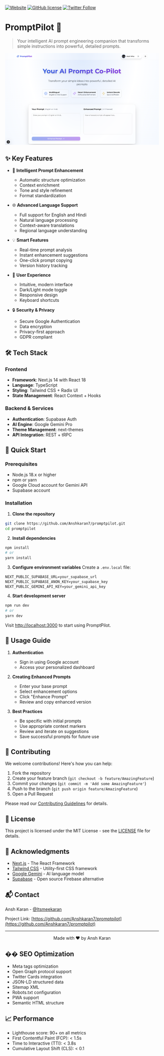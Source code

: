 [![Website](https://img.shields.io/website?url=https%3A%2F%2Fpromptpilot.vercel.app)](https://promptpilot.vercel.app)
[![GitHub license](https://img.shields.io/github/license/Anshkaran7/promptpilot)](https://github.com/Anshkaran7/promptpilot/blob/main/LICENSE)
[![Twitter Follow](https://img.shields.io/twitter/follow/itsmeekaran?style=social)](https://twitter.com/itsmeekaran)

# PromptPilot 🚀

> Your intelligent AI prompt engineering companion that transforms simple instructions into powerful, detailed prompts.

![PromptPilot Screenshot](./public/screenshot.png)

## ✨ Key Features

- 🎯 **Intelligent Prompt Enhancement**

  - Automatic structure optimization
  - Context enrichment
  - Tone and style refinement
  - Format standardization

- 🌐 **Advanced Language Support**

  - Full support for English and Hindi
  - Natural language processing
  - Context-aware translations
  - Regional language understanding

- 💡 **Smart Features**

  - Real-time prompt analysis
  - Instant enhancement suggestions
  - One-click prompt copying
  - Version history tracking

- 🎨 **User Experience**

  - Intuitive, modern interface
  - Dark/Light mode toggle
  - Responsive design
  - Keyboard shortcuts

- 🔒 **Security & Privacy**
  - Secure Google Authentication
  - Data encryption
  - Privacy-first approach
  - GDPR compliant

## 🛠️ Tech Stack

### Frontend

- **Framework**: Next.js 14 with React 18
- **Language**: TypeScript
- **Styling**: Tailwind CSS + Radix UI
- **State Management**: React Context + Hooks

### Backend & Services

- **Authentication**: Supabase Auth
- **AI Engine**: Google Gemini Pro
- **Theme Management**: next-themes
- **API Integration**: REST + tRPC

## 🚀 Quick Start

### Prerequisites

- Node.js 18.x or higher
- npm or yarn
- Google Cloud account for Gemini API
- Supabase account

### Installation

1. **Clone the repository**

```bash
git clone https://github.com/Anshkaran7/promptpilot.git
cd promptpilot
```

2. **Install dependencies**

```bash
npm install
# or
yarn install
```

3. **Configure environment variables**
   Create a `.env.local` file:

```env
NEXT_PUBLIC_SUPABASE_URL=your_supabase_url
NEXT_PUBLIC_SUPABASE_ANON_KEY=your_supabase_key
NEXT_PUBLIC_GEMINI_API_KEY=your_gemini_api_key
```

4. **Start development server**

```bash
npm run dev
# or
yarn dev
```

Visit [http://localhost:3000](http://localhost:3000) to start using PromptPilot.

## 📖 Usage Guide

1. **Authentication**

   - Sign in using Google account
   - Access your personalized dashboard

2. **Creating Enhanced Prompts**

   - Enter your base prompt
   - Select enhancement options
   - Click "Enhance Prompt"
   - Review and copy enhanced version

3. **Best Practices**
   - Be specific with initial prompts
   - Use appropriate context markers
   - Review and iterate on suggestions
   - Save successful prompts for future use

## 🤝 Contributing

We welcome contributions! Here's how you can help:

1. Fork the repository
2. Create your feature branch (`git checkout -b feature/AmazingFeature`)
3. Commit your changes (`git commit -m 'Add some AmazingFeature'`)
4. Push to the branch (`git push origin feature/AmazingFeature`)
5. Open a Pull Request

Please read our [Contributing Guidelines](CONTRIBUTING.md) for details.

## 📄 License

This project is licensed under the MIT License - see the [LICENSE](LICENSE) file for details.

## 🙏 Acknowledgments

- [Next.js](https://nextjs.org/) - The React Framework
- [Tailwind CSS](https://tailwindcss.com/) - Utility-first CSS framework
- [Google Gemini](https://deepmind.google/technologies/gemini/) - AI language model
- [Supabase](https://supabase.com/) - Open source Firebase alternative

## 📬 Contact

Ansh Karan - [@Itsmeekaran](https://twitter.com/itsmeekaran)

Project Link: [https://github.com/Anshkaran7/promptpilot](https://github.com/Anshkaran7/promptpilot)

---

<p align="center">Made with ❤️ by Ansh Karan</p>

## �� SEO Optimization

- Meta tags optimization
- Open Graph protocol support
- Twitter Cards integration
- JSON-LD structured data
- Sitemap XML
- Robots.txt configuration
- PWA support
- Semantic HTML structure

## 📈 Performance

- Lighthouse score: 90+ on all metrics
- First Contentful Paint (FCP): < 1.5s
- Time to Interactive (TTI): < 3.8s
- Cumulative Layout Shift (CLS): < 0.1
